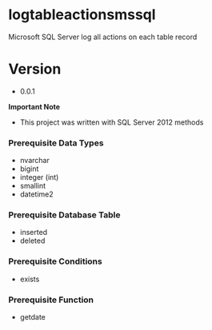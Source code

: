 # logtableactionsmssql
Microsoft SQL Server log all actions on each table record

# Version
* 0.0.1

**Important Note**
* This project was written with SQL Server 2012 methods

### Prerequisite Data Types
* nvarchar
* bigint
* integer (int)
* smallint
* datetime2

### Prerequisite Database Table
* inserted
* deleted

### Prerequisite Conditions
* exists

### Prerequisite Function
* getdate
